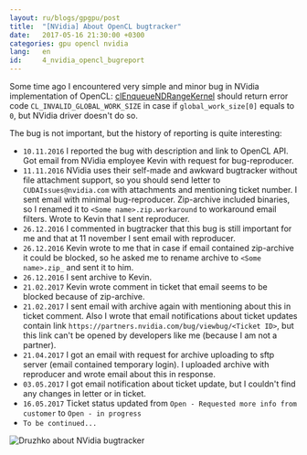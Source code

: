 ```yaml
---
layout: ru/blogs/gpgpu/post
title:  "[NVidia] About OpenCL bugtracker"
date:   2017-05-16 21:30:00 +0300
categories: gpu opencl nvidia
lang:   en
id:     4_nvidia_opencl_bugreport
---
```


Some time ago I encountered very simple and minor bug in NVidia implementation of OpenCL: 
 [clEnqueueNDRangeKernel](https://www.khronos.org/registry/OpenCL/sdk/1.2/docs/man/xhtml/clEnqueueNDRangeKernel.html) should return error code
 ```CL_INVALID_GLOBAL_WORK_SIZE``` in case if ```global_work_size[0]``` equals to ```0```, but NVidia driver doesn't do so.
 
The bug is not important, but the history of reporting is quite interesting:

 - ```10.11.2016``` I reported the bug with description and link to OpenCL API. Got email from NVidia employee Kevin with request for bug-reproducer.
 - ```11.11.2016``` NVidia uses their self-made and awkward bugtracker without file attachment support, so you should send letter to ```CUDAIssues@nvidia.com``` with attachments and mentioning ticket number. I sent email with minimal bug-reproducer. Zip-archive included binaries, so I renamed it to ```<Some name>.zip.workaround``` to workaround email filters. Wrote to Kevin that I sent reproducer.  
 - ```26.12.2016``` I commented in bugtracker that this bug is still important for me and that at 11 november I sent email with reproducer.
 - ```26.12.2016``` Kevin wrote to me that in case if email contained zip-archive it could be blocked, so he asked me to rename archive to ```<Some name>.zip_``` and sent it to him.
 - ```26.12.2016``` I sent archive to Kevin.
 - ```21.02.2017``` Kevin wrote comment in ticket that email seems to be blocked because of zip-archive. 
 - ```21.02.2017``` I sent email with archive again with mentioning about this in ticket comment. Also I wrote that email notifications about ticket updates contain link ```https://partners.nvidia.com/bug/viewbug/<Ticket ID>```, but this link can't be opened by developers like me (because I am not a partner).
 - ```21.04.2017``` I got an email with request for archive uploading to sftp server (email contained temporary login). I uploaded archive with reproducer and wrote email about this in response.
 - ```03.05.2017``` I got email notification about ticket update, but I couldn't find any changes in letter or in ticket.
 - ```16.05.2017``` Ticket status updated from ```Open - Requested more info from customer``` to ```Open - in progress```
 - ```To be continued...```
 
![Druzhko about NVidia bugtracker](/static/2017/05/13/good_bugtracker_en.jpg)
